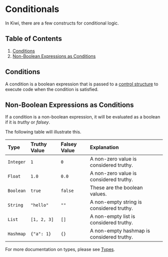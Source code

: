 # Conditionals

In Kiwi, there are a few constructs for conditional logic.

## Table of Contents
1. [Conditions](#conditions)
2. [Non-Boolean Expressions as Conditions](#non-boolean-expressions-as-conditions)

## Conditions

A condition is a boolean expression that is passed to a [control structure](control_structures.md) to execute code when the condition is satisfied.

## Non-Boolean Expressions as Conditions

If a condition is a non-boolean expression, it will be evaluated as a boolean if it is *truthy* or *falsey*.

The following table will illustrate this.

| Type | Truthy Value | Falsey Value | Explanation |
| :--- | :--- | :--- | :--- |
| `Integer` | `1` | `0` | A non-zero value is considered truthy. |
| `Float` | `1.0` | `0.0` | A non-zero value is considered truthy. |
| `Boolean` | `true` | `false` | These are the boolean values. |
| `String` | `"hello"` | `""` | A non-empty string is considered truthy. |
| `List` | `[1, 2, 3]` | `[]` | A non-empty list is considered truthy. |
| `Hashmap` | `{"a": 1}` | `{}` | A non-empty hashmap is considered truthy. |

For more documentation on types, please see [Types](types.md).